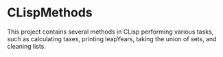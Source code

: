 # CLispMethods
This project contains several methods in CLisp performing various tasks, such as calculating taxes, printing leapYears, taking the union of sets, and cleaning lists.
